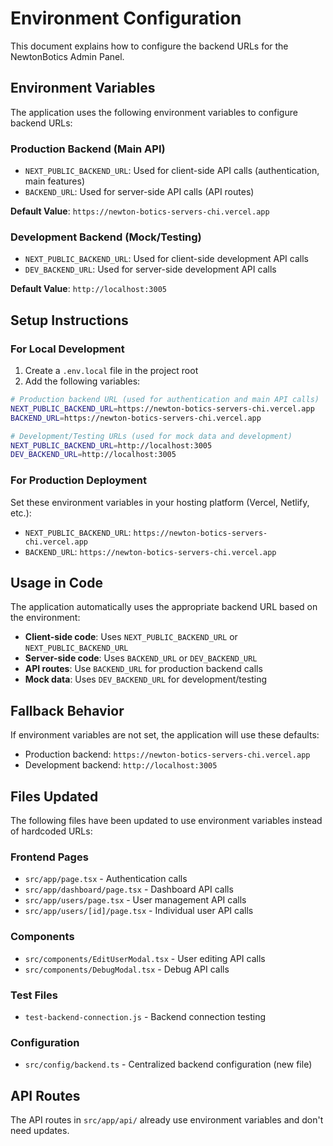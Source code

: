 # Environment Configuration

This document explains how to configure the backend URLs for the NewtonBotics Admin Panel.

## Environment Variables

The application uses the following environment variables to configure backend URLs:

### Production Backend (Main API)
- `NEXT_PUBLIC_BACKEND_URL`: Used for client-side API calls (authentication, main features)
- `BACKEND_URL`: Used for server-side API calls (API routes)

**Default Value**: `https://newton-botics-servers-chi.vercel.app`

### Development Backend (Mock/Testing)
- `NEXT_PUBLIC_BACKEND_URL`: Used for client-side development API calls
- `DEV_BACKEND_URL`: Used for server-side development API calls

**Default Value**: `http://localhost:3005`

## Setup Instructions

### For Local Development

1. Create a `.env.local` file in the project root
2. Add the following variables:

```bash
# Production backend URL (used for authentication and main API calls)
NEXT_PUBLIC_BACKEND_URL=https://newton-botics-servers-chi.vercel.app
BACKEND_URL=https://newton-botics-servers-chi.vercel.app

# Development/Testing URLs (used for mock data and development)
NEXT_PUBLIC_BACKEND_URL=http://localhost:3005
DEV_BACKEND_URL=http://localhost:3005
```

### For Production Deployment

Set these environment variables in your hosting platform (Vercel, Netlify, etc.):

- `NEXT_PUBLIC_BACKEND_URL`: `https://newton-botics-servers-chi.vercel.app`
- `BACKEND_URL`: `https://newton-botics-servers-chi.vercel.app`

## Usage in Code

The application automatically uses the appropriate backend URL based on the environment:

- **Client-side code**: Uses `NEXT_PUBLIC_BACKEND_URL` or `NEXT_PUBLIC_BACKEND_URL`
- **Server-side code**: Uses `BACKEND_URL` or `DEV_BACKEND_URL`
- **API routes**: Use `BACKEND_URL` for production backend calls
- **Mock data**: Uses `DEV_BACKEND_URL` for development/testing

## Fallback Behavior

If environment variables are not set, the application will use these defaults:
- Production backend: `https://newton-botics-servers-chi.vercel.app`
- Development backend: `http://localhost:3005`

## Files Updated

The following files have been updated to use environment variables instead of hardcoded URLs:

### Frontend Pages
- `src/app/page.tsx` - Authentication calls
- `src/app/dashboard/page.tsx` - Dashboard API calls
- `src/app/users/page.tsx` - User management API calls
- `src/app/users/[id]/page.tsx` - Individual user API calls

### Components
- `src/components/EditUserModal.tsx` - User editing API calls
- `src/components/DebugModal.tsx` - Debug API calls

### Test Files
- `test-backend-connection.js` - Backend connection testing

### Configuration
- `src/config/backend.ts` - Centralized backend configuration (new file)

## API Routes

The API routes in `src/app/api/` already use environment variables and don't need updates.
